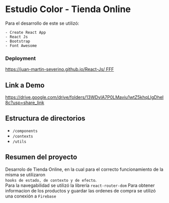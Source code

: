 # Estudio Color - Tienda Online

Para el desarrollo de este se utilizó:

    - Create React App
    - React Js
    - Bootstrap
    - Font Awesome

### Deployment

[https://juan-martin-severino.github.io/React-Js/ FFF](https://juan-martin-severino.github.io/React-Js/)

## Link a Demo

https://drive.google.com/drive/folders/13WDvlA7P0LMaviu1wtZ5khqLlgDheI8c?usp=share_link

## Estructura de directorios

- `/components`
- `/contexts`
- `/utils`

## Resumen del proyecto

Desarrolo de Tienda Online, en la cual para el correcto funcionamiento de la misma se utilizaron </br>
`hooks de estado, de contexto y de efecto`.</br>
Para la navegabilidad se utilizó la librería `react-router-dom`
Para obtener informacion de los productos y guardar las ordenes de compra se utilizó una conexión a `Firebase`
